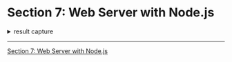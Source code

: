 #   Section 7: Web Server with Node.js


<details>
  <summary> result capture </summary>

-   run `node index.js`

```

```

</details>

---

[Section 7: Web Server with Node.js](../../contents/Section-7_Web-Server-with-Node.js.md) 